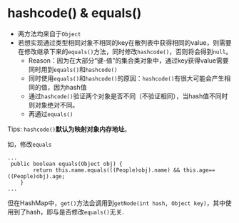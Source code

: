 # hashcode() & equals()
- 两方法均来自于`Object`
- 若想实现通过类型相同对象不相同的key在散列表中获得相同的value，则需要在修改继承下来的`equals()`方法，同时修改`hashcode()`，否则将会得到`null`。
	- Reason：因为在大部分“键-值”的集合类对象中，通过key获得value需要同时用到`equals()`和`hashcode()`
	- 同时使用`equals()`和`hashcode()`的原因：`hashcode()`有很大可能会产生相同的值，因为hash值
	- 通过`hashcode()`验证两个对象是否不同（不验证相同），当hash值不同时则对象绝对不同。
	- 再通过`equals()`

Tips: `hashcode()`**默认为映射对象内存地址**。


如，修改`equals`
```
...
 public boolean equals(Object obj) {
        return this.name.equals(((People)obj).name) && this.age== ((People)obj).age;
    }
...
```
但在HashMap中，`get()`方法会调用到`getNode(int hash, Object key)`，其中使用到了hash，即与是否修改`equals()`无关.

